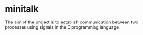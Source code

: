 # minitalk
The aim of the project is to establish communication between two processes using signals in the C programming language.
